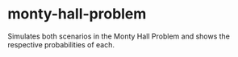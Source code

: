 # monty-hall-problem
Simulates both scenarios in the Monty Hall Problem and shows the respective probabilities of each.
